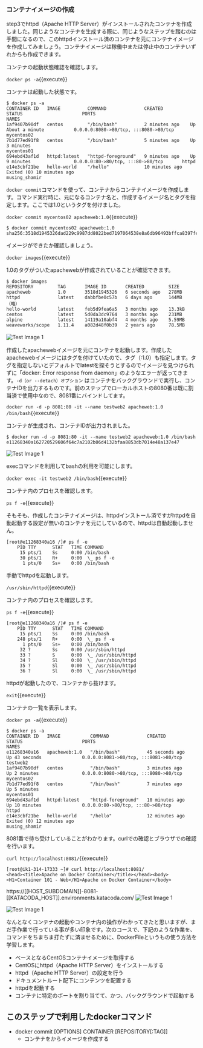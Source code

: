 ### コンテナイメージの作成

step3でhttpd（Apache HTTP Server）がインストールされたコンテナを作成しました。同じようなコンテナを生成する際に、同じようなステップを踏むのは手間になるので、このhttpdインストール済のコンテナを元にコンテナイメージを作成してみましょう。コンテナイメージは稼働中または停止中のコンテナいずれからも作成できます。

コンテナの起動状態確認を確認します。

`docker ps -a`{{execute}}

コンテナは起動した状態です。

```text
$ docker ps -a
CONTAINER ID   IMAGE          COMMAND              CREATED          STATUS                      PORTS                                   NAMES
1af9407b90df   centos         "/bin/bash"          2 minutes ago    Up About a minute           0.0.0.0:8080->80/tcp, :::8080->80/tcp   mycentos02
7b1d77ed91f8   centos         "/bin/bash"          5 minutes ago    Up 3 minutes                                                        mycentos01
694ebd43af1d   httpd:latest   "httpd-foreground"   9 minutes ago    Up 9 minutes                0.0.0.0:80->80/tcp, :::80->80/tcp       httpd
e14e3cbf21be   hello-world    "/hello"             10 minutes ago   Exited (0) 10 minutes ago                                           musing_shamir

```

`docker commit`コマンドを使って、コンテナからコンテナイメージを作成します。コマンド実行時に、元になるコンテナ名と、作成するイメージ名とタグを指定します。ここでは1.0というタグを付けました。

`docker commit mycentos02 apacheweb:1.0`{{execute}}

```text
$ docker commit mycentos02 apacheweb:1.0
sha256:3518d1945326dad229c9987dd8022bed7197064538e8a6db96493bffca8397fe
```

イメージができたか確認しましょう。

`docker images`{{execute}}

1.0のタグがついたapachewebが作成されていることが確認できます。

```text
$ docker images
REPOSITORY         TAG       IMAGE ID       CREATED         SIZE
apacheweb          1.0       3518d1945326   6 seconds ago   278MB
httpd              latest    dabbfbe0c57b   6 days ago      144MB
（略）
hello-world        latest    feb5d9fea6a5   3 months ago    13.3kB
centos             latest    5d0da3dc9764   3 months ago    231MB
alpine             latest    14119a10abf4   4 months ago    5.59MB
weaveworks/scope   1.11.4    a082d48f0b39   2 years ago     78.5MB
```

![Test Image 1](https://raw.githubusercontent.com/mayumi00/katacoda-scenarios/main/container101/images/image06.png)　

作成したapachewebイメージを元にコンテナを起動します。作成したapachewebイメージにはタグを付けていたので、タグ（:1.0）も指定します。タグを指定しないとデフォルトでlatestを探そうとするのでイメージを見つけられずに「docker: Error response from daemon」のようなエラーが返ってきます。`-d（or --detach）オプション` はコンテナをバックグラウンドで実行し、コンテナIDを出力するものです。前のステップでローカルホストの8080番は既に割当済で使用中なので、8081番にバインドしてます。

`docker run -d -p 8081:80 -it --name testweb2 apacheweb:1.0 /bin/bash`{{execute}}

コンテナが生成され、コンテナIDが出力されました。

```text
$ docker run -d -p 8081:80 -it --name testweb2 apacheweb:1.0 /bin/bash
e11268340a162720529606f64c7a2102b06d4132bfaa8853db7014e48a137e47
```

![Test Image 1](https://raw.githubusercontent.com/mayumi00/katacoda-scenarios/main/container101/images/image07.png)

execコマンドを利用してbashの利用を可能にします。

`docker exec -it testweb2 /bin/bash`{{execute}}

コンテナ内のプロセスを確認します。

`ps f -e`{{execute}}

そもそも、作成したコンテナイメージは、httpdインストール済ですがhttpdを自動起動する設定が無いのコンテナを元にしているので、httpdは自動起動しません。

```text
[root@e11268340a16 /]# ps f -e
    PID TTY      STAT   TIME COMMAND
     15 pts/1    Ss     0:00 /bin/bash
     30 pts/1    R+     0:00  \_ ps f -e
      1 pts/0    Ss+    0:00 /bin/bash
```

手動でhttpdを起動します。

`/usr/sbin/httpd`{{execute}}

コンテナ内のプロセスを確認します。

`ps f -e`{{execute}}

```text
[root@e11268340a16 /]# ps f -e
    PID TTY      STAT   TIME COMMAND
     15 pts/1    Ss     0:00 /bin/bash
    248 pts/1    R+     0:00  \_ ps f -e
      1 pts/0    Ss+    0:00 /bin/bash
     32 ?        Ss     0:00 /usr/sbin/httpd
     33 ?        S      0:00  \_ /usr/sbin/httpd
     34 ?        Sl     0:00  \_ /usr/sbin/httpd
     35 ?        Sl     0:00  \_ /usr/sbin/httpd
     36 ?        Sl     0:00  \_ /usr/sbin/httpd
```

httpdが起動したので、コンテナから抜けます。

`exit`{{execute}}

コンテナの一覧を表示します。

`docker ps -a`{{execute}}

```text
$ docker ps -a
CONTAINER ID   IMAGE           COMMAND              CREATED          STATUS                      PORTS                                   NAMES
e11268340a16   apacheweb:1.0   "/bin/bash"          45 seconds ago   Up 43 seconds               0.0.0.0:8081->80/tcp, :::8081->80/tcp   testweb2
1af9407b90df   centos          "/bin/bash"          3 minutes ago    Up 2 minutes                0.0.0.0:8080->80/tcp, :::8080->80/tcp   mycentos02
7b1d77ed91f8   centos          "/bin/bash"          7 minutes ago    Up 5 minutes                                                        mycentos01
694ebd43af1d   httpd:latest    "httpd-foreground"   10 minutes ago   Up 10 minutes               0.0.0.0:80->80/tcp, :::80->80/tcp       httpd
e14e3cbf21be   hello-world     "/hello"             12 minutes ago   Exited (0) 12 minutes ago                                           musing_shamir
```

8081番で待ち受けしていることがわかります。curlでの確認とブラウザでの確認を行います。

`curl http://localhost:8081/`{{execute}}

```text
[root@ik1-314-17333 ~]# curl http://localhost:8081/
<head><title>Apache on Docker Container</title></head><body><H1>Container 101 - Web</H1>Apache on Docker Container</body>
```
https://[[HOST_SUBDOMAIN]]-8081-[[KATACODA_HOST]].environments.katacoda.com/
 ![Test Image 1](https://raw.githubusercontent.com/mayumi00/katacoda-scenarios/main/container101/images/image101web2.png)

![Test Image 1](https://raw.githubusercontent.com/mayumi00/katacoda-scenarios/main/container101/images/image08.png)

なんとなくコンテナの起動やコンテナ内の操作がわかってきたと思いますが、まだ手作業で行っている事が多い印象です。次のコースで、下記のような作業を、コマンドをちまちま打たずに済ませるために、DockerFileというもの使う方法を学習します。

- ベースとなるCentOSコンテナイメージを取得する
- CentOSにhttpd（Apache HTTP Server）をインストールする
- httpd（Apache HTTP Server）の設定を行う
- ドキュメントルート配下にコンテンツを配置する
- httpdを起動する
- コンテナに特定のポートを割り当てて、かつ、バックグラウンドで起動する

##  このステップで利用したdockerコマンド

- docker commit [OPTIONS] CONTAINER [REPOSITORY[:TAG]]
  - コンテナをからイメージを作成する
 
